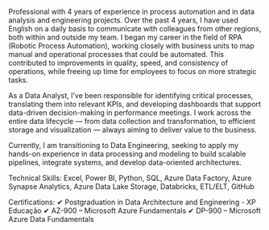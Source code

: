 Professional with 4 years of experience in process automation and in data analysis and engineering projects. Over the past 4 years, I have used English on a daily basis to communicate with colleagues from other regions, both within and outside my team. I began my career in the field of RPA (Robotic Process Automation), working closely with business units to map manual and operational processes that could be automated. This contributed to improvements in quality, speed, and consistency of operations, while freeing up time for employees to focus on more strategic tasks.

As a Data Analyst, I’ve been responsible for identifying critical processes, translating them into relevant KPIs, and developing dashboards that support data-driven decision-making in performance meetings. I work across the entire data lifecycle — from data collection and transformation, to efficient storage and visualization — always aiming to deliver value to the business.

Currently, I am transitioning to Data Engineering, seeking to apply my hands-on experience in data processing and modeling to build scalable pipelines, integrate systems, and develop data-oriented architectures.

Technical Skills:
Excel, Power BI, Python, SQL, Azure Data Factory, Azure Synapse Analytics, Azure Data Lake Storage, Databricks, ETL/ELT, GitHub

Certifications:
✔ Postgraduation in Data Architecture and Engineering - XP Educação
✔ AZ-900 – Microsoft Azure Fundamentals
✔ DP-900 – Microsoft Azure Data Fundamentals
